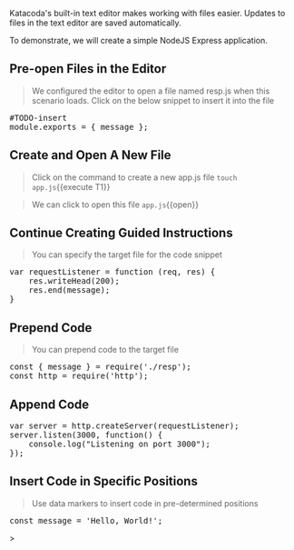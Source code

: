 Katacoda's built-in text editor makes working with files easier. Updates to files in the text editor are saved automatically.

To demonstrate, we will create a simple NodeJS Express application.

## Pre-open Files in the Editor
> We configured the editor to open a file named resp.js when this scenario loads. Click on the below snippet to insert it into the file
<pre class="file" data-filename="resp.js" data-target="replace">
#TODO-insert
module.exports = { message };
</pre>

## Create and Open A New File
> Click on the command to create a new app.js file
`touch app.js`{{execute T1}}

> We can click to open this file
`app.js`{{open}}

## Continue Creating Guided Instructions
> You can specify the target file for the code snippet
<pre class="file" data-filename="app.js" data-target="replace">
var requestListener = function (req, res) {
    res.writeHead(200);
    res.end(message);
}
</pre>

## Prepend Code
> You can prepend code to the target file  
<pre class="file" data-filename="app.js" data-target="prepend">
const { message } = require('./resp');
const http = require('http');
</pre>

## Append Code  
<pre class="file" data-filename="app.js" data-target="append">
var server = http.createServer(requestListener);
server.listen(3000, function() {
    console.log("Listening on port 3000");
});
</pre>

## Insert Code in Specific Positions  
> Use data markers to insert code in pre-determined positions
<pre class="file" data-filename="resp.js"  data-target="insert" data-marker="#TODO-insert">
const message = 'Hello, World!';
</pre>>